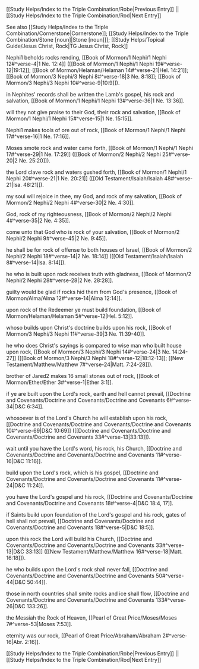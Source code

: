 [[Study Helps/Index to the Triple Combination/Robe|Previous Entry]]  ||  [[Study Helps/Index to the Triple Combination/Rod|Next Entry]]

 See also [[Study Helps/Index to the Triple Combination/Cornerstone|Cornerstone]]; [[Study Helps/Index to the Triple Combination/Stone [noun]|Stone [noun]]]; [[Study Helps/Topical Guide/Jesus Christ, Rock|TG Jesus Christ, Rock]]

 Nephi1 beholds rocks rending, [[Book of Mormon/1 Nephi/1 Nephi 12#^verse-4|1 Ne. 12:4]] ([[Book of Mormon/1 Nephi/1 Nephi 19#^verse-12|19:12]]; [[Book of Mormon/Helaman/Helaman 14#^verse-21|Hel. 14:21]]; [[Book of Mormon/3 Nephi/3 Nephi 8#^verse-18|3 Ne. 8:18]]; [[Book of Mormon/3 Nephi/3 Nephi 10#^verse-9|10:9]]).

 in Nephites' records shall be written the Lamb's gospel, his rock and salvation, [[Book of Mormon/1 Nephi/1 Nephi 13#^verse-36|1 Ne. 13:36]].

 will they not give praise to their God, their rock and salvation, [[Book of Mormon/1 Nephi/1 Nephi 15#^verse-15|1 Ne. 15:15]].

 Nephi1 makes tools of ore out of rock, [[Book of Mormon/1 Nephi/1 Nephi 17#^verse-16|1 Ne. 17:16]].

 Moses smote rock and water came forth, [[Book of Mormon/1 Nephi/1 Nephi 17#^verse-29|1 Ne. 17:29]] ([[Book of Mormon/2 Nephi/2 Nephi 25#^verse-20|2 Ne. 25:20]]).

 the Lord clave rock and waters gushed forth, [[Book of Mormon/1 Nephi/1 Nephi 20#^verse-21|1 Ne. 20:21]] ([[Old Testament/Isaiah/Isaiah 48#^verse-21|Isa. 48:21]]).

 my soul will rejoice in thee, my God, and rock of my salvation, [[Book of Mormon/2 Nephi/2 Nephi 4#^verse-30|2 Ne. 4:30]].

 God, rock of my righteousness, [[Book of Mormon/2 Nephi/2 Nephi 4#^verse-35|2 Ne. 4:35]].

 come unto that God who is rock of your salvation, [[Book of Mormon/2 Nephi/2 Nephi 9#^verse-45|2 Ne. 9:45]].

 he shall be for rock of offense to both houses of Israel, [[Book of Mormon/2 Nephi/2 Nephi 18#^verse-14|2 Ne. 18:14]] ([[Old Testament/Isaiah/Isaiah 8#^verse-14|Isa. 8:14]]).

 he who is built upon rock receives truth with gladness, [[Book of Mormon/2 Nephi/2 Nephi 28#^verse-28|2 Ne. 28:28]].

 guilty would be glad if rocks hid them from God's presence, [[Book of Mormon/Alma/Alma 12#^verse-14|Alma 12:14]].

 upon rock of the Redeemer ye must build foundation, [[Book of Mormon/Helaman/Helaman 5#^verse-12|Hel. 5:12]].

 whoso builds upon Christ's doctrine builds upon his rock, [[Book of Mormon/3 Nephi/3 Nephi 11#^verse-39|3 Ne. 11:39-40]].

 he who does Christ's sayings is compared to wise man who built house upon rock, [[Book of Mormon/3 Nephi/3 Nephi 14#^verse-24|3 Ne. 14:24-27]] ([[Book of Mormon/3 Nephi/3 Nephi 18#^verse-12|18:12-13]]; [[New Testament/Matthew/Matthew 7#^verse-24|Matt. 7:24-28]]).

 brother of Jared2 makes 16 small stones out of rock, [[Book of Mormon/Ether/Ether 3#^verse-1|Ether 3:1]].

 if ye are built upon the Lord's rock, earth and hell cannot prevail, [[Doctrine and Covenants/Doctrine and Covenants/Doctrine and Covenants 6#^verse-34|D&C 6:34]].

 whosoever is of the Lord's Church he will establish upon his rock, [[Doctrine and Covenants/Doctrine and Covenants/Doctrine and Covenants 10#^verse-69|D&C 10:69]] ([[Doctrine and Covenants/Doctrine and Covenants/Doctrine and Covenants 33#^verse-13|33:13]]).

 wait until you have the Lord's word, his rock, his Church, [[Doctrine and Covenants/Doctrine and Covenants/Doctrine and Covenants 11#^verse-16|D&C 11:16]].

 build upon the Lord's rock, which is his gospel, [[Doctrine and Covenants/Doctrine and Covenants/Doctrine and Covenants 11#^verse-24|D&C 11:24]].

 you have the Lord's gospel and his rock, [[Doctrine and Covenants/Doctrine and Covenants/Doctrine and Covenants 18#^verse-4|D&C 18:4, 17]].

 if Saints build upon foundation of the Lord's gospel and his rock, gates of hell shall not prevail, [[Doctrine and Covenants/Doctrine and Covenants/Doctrine and Covenants 18#^verse-5|D&C 18:5]].

 upon this rock the Lord will build his Church, [[Doctrine and Covenants/Doctrine and Covenants/Doctrine and Covenants 33#^verse-13|D&C 33:13]] ([[New Testament/Matthew/Matthew 16#^verse-18|Matt. 16:18]]).

 he who builds upon the Lord's rock shall never fall, [[Doctrine and Covenants/Doctrine and Covenants/Doctrine and Covenants 50#^verse-44|D&C 50:44]].

 those in north countries shall smite rocks and ice shall flow, [[Doctrine and Covenants/Doctrine and Covenants/Doctrine and Covenants 133#^verse-26|D&C 133:26]].

 the Messiah the Rock of Heaven, [[Pearl of Great Price/Moses/Moses 7#^verse-53|Moses 7:53]].

 eternity was our rock, [[Pearl of Great Price/Abraham/Abraham 2#^verse-16|Abr. 2:16]].

[[Study Helps/Index to the Triple Combination/Robe|Previous Entry]]  ||  [[Study Helps/Index to the Triple Combination/Rod|Next Entry]]